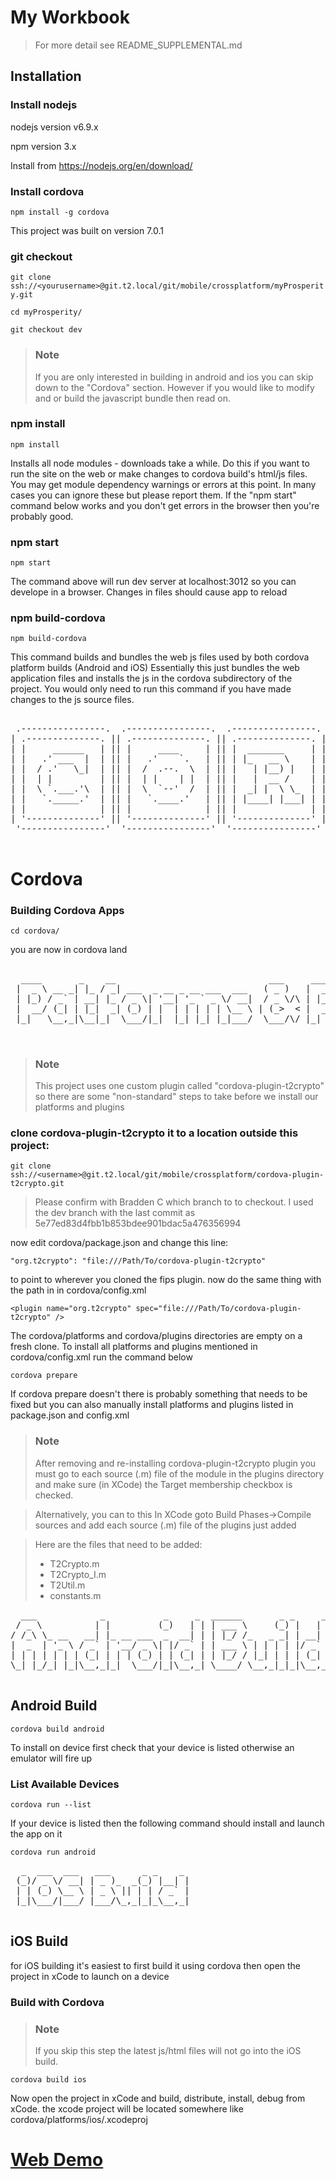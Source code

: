 # My Workbook
> For more detail see README_SUPPLEMENTAL.md

## Installation

### Install nodejs
nodejs version v6.9.x

npm version 3.x

Install from https://nodejs.org/en/download/

### Install cordova
`npm install -g cordova`

This project was built on version 7.0.1

### git checkout
`git clone ssh://<yourusername>@git.t2.local/git/mobile/crossplatform/myProsperity.git`

`cd myProsperity/`

`git checkout dev`

>### Note
>If you are only interested in building in android and ios you can skip down to the "Cordova" section. However if you would like to modify and or build the javascript bundle then read on.

### npm install

`npm install`

Installs all node modules - downloads take a while.
Do this if you want to run the site on the web or make changes to cordova build's html/js files.
You may get module dependency warnings or errors at this point. In many cases you can ignore these 
but please report them. If the "npm start" command below works and you don't get errors in the browser then you're probably good.

### npm start

`npm start`

The command above will run dev server at localhost:3012 so you can develope in a browser. 
Changes in files should cause app to reload 


### npm build-cordova

`npm build-cordova`

This command builds and bundles the web js files used by both cordova platform builds (Android and iOS) Essentially this just bundles the web application files and installs the js in the cordova subdirectory of the project. You would only need to run this command if you have made changes to the js source files.

 <pre>

 .----------------.  .----------------.  .----------------.  .----------------.  .----------------.  .----------------.  .----------------. 
| .--------------. || .--------------. || .--------------. || .--------------. || .--------------. || .--------------. || .--------------. |
| |     ______   | || |     ____     | || |  _______     | || |  ________    | || |     ____     | || | ____   ____  | || |      __      | |
| |   .' ___  |  | || |   .'    `.   | || | |_   __ \    | || | |_   ___ `.  | || |   .'    `.   | || ||_  _| |_  _| | || |     /  \     | |
| |  / .'   \_|  | || |  /  .--.  \  | || |   | |__) |   | || |   | |   `. \ | || |  /  .--.  \  | || |  \ \   / /   | || |    / /\ \    | |
| |  | |         | || |  | |    | |  | || |   |  __ /    | || |   | |    | | | || |  | |    | |  | || |   \ \ / /    | || |   / ____ \   | |
| |  \ `.___.'\  | || |  \  `--'  /  | || |  _| |  \ \_  | || |  _| |___.' / | || |  \  `--'  /  | || |    \ ' /     | || | _/ /    \ \_ | |
| |   `._____.'  | || |   `.____.'   | || | |____| |___| | || | |________.'  | || |   `.____.'   | || |     \_/      | || ||____|  |____|| |
| |              | || |              | || |              | || |              | || |              | || |              | || |              | |
| '--------------' || '--------------' || '--------------' || '--------------' || '--------------' || '--------------' || '--------------' |
 '----------------'  '----------------'  '----------------'  '----------------'  '----------------'  '----------------'  '----------------' 
 
</pre>

# Cordova

### Building Cordova Apps

 `cd cordova/`

you are now in cordova land

<pre>

  ____       _    __                             ___     ____  _             _           
 |  _ \ __ _| |_ / _| ___  _ __ _ __ ___  ___   ( _ )   |  _ \| |_   _  __ _(_)_ __  ___ 
 | |_) / _` | __| |_ / _ \| '__| '_ ` _ \/ __|  / _ \/\ | |_) | | | | |/ _` | | '_ \/ __|
 |  __/ (_| | |_|  _| (_) | |  | | | | | \__ \ | (_>  < |  __/| | |_| | (_| | | | | \__ \
 |_|   \__,_|\__|_|  \___/|_|  |_| |_| |_|___/  \___/\/ |_|   |_|\__,_|\__, |_|_| |_|___/
                                                                       |___/   

</pre>

>### Note
> This project uses one custom plugin called "cordova-plugin-t2crypto" so there are some "non-standard" steps to take before we install our platforms and plugins


### clone cordova-plugin-t2crypto it to a location outside this project:
`git clone ssh://<username>@git.t2.local/git/mobile/crossplatform/cordova-plugin-t2crypto.git`
> Please confirm with Bradden C which branch to to checkout.
> I used the dev branch with the last commit as 5e77ed83d4fbb1b853bdee901bdac5a476356994

now edit cordova/package.json and change this line:

`"org.t2crypto": "file:///Path/To/cordova-plugin-t2crypto"`

to point to wherever you cloned the fips plugin.
now do the same thing with the path in in cordova/config.xml

`
  <plugin name="org.t2crypto" spec="file:///Path/To/cordova-plugin-t2crypto" />
`

The cordova/platforms and cordova/plugins directories are empty on a fresh clone.
To install all platforms and plugins mentioned in cordova/config.xml run the command below

`cordova prepare`

If cordova prepare doesn't there is probably something that needs to be fixed but you can also manually install platforms and plugins listed in package.json and config.xml

> ### Note
>  After removing and re-installing cordova-plugin-t2crypto plugin you must go to each source (.m) file of the 
>  module in the plugins directory and make sure (in XCode) the Target membership checkbox is checked.

>  Alternatively, you can to this
>      In XCode goto Build Phases->Compile sources and add each source (.m) file of the plugins just added
      
>  Here are the files that need to be added:
>+ T2Crypto.m
>+ T2Crypto_I.m
>+ T2Util.m
>+ constants.m

<pre>
  ___            _           _     _  ______       _ _     _ 
 / _ \          | |         (_)   | | | ___ \     (_) |   | |
/ /_\ \_ __   __| |_ __ ___  _  __| | | |_/ /_   _ _| | __| |
|  _  | '_ \ / _` | '__/ _ \| |/ _` | | ___ \ | | | | |/ _` |
| | | | | | | (_| | | | (_) | | (_| | | |_/ / |_| | | | (_| |
\_| |_/_| |_|\__,_|_|  \___/|_|\__,_| \____/ \__,_|_|_|\__,_|
  
</pre>                                                           

## Android Build
 
`cordova build android`
 
To install on device first check that your device is listed otherwise an emulator will fire up

### List Available Devices

`cordova run --list`
 
If your device is listed then the following command should install and launch the app on it

`cordova run android`

<pre>
  _  ___  ___   ___      _ _    _ 
 (_)/ _ \/ __| | _ )_  _(_) |__| |
 | | (_) \__ \ | _ \ || | | / _` |
 |_|\___/|___/ |___/\_,_|_|_\__,_|

</pre>

## iOS Build

for iOS building it's easiest to first build it using cordova then open the project in xCode to launch on a device

### Build with Cordova

>### Note
> If you skip this step the latest js/html files will not go into the iOS build.

`cordova build ios`

Now open the project in xCode and build, distribute, install, debug from xCode.
the xcode project will be located somewhere like cordova/platforms/ios/<MyProjectName>.xcodeproj

# [Web Demo](https://jlightfoot2.github.io/myProsperity/build)


